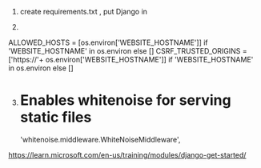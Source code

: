 1. create requirements.txt , put Django in

2. 
ALLOWED_HOSTS = [os.environ['WEBSITE_HOSTNAME']] if 'WEBSITE_HOSTNAME' in os.environ else []
CSRF_TRUSTED_ORIGINS = ['https://'+ os.environ['WEBSITE_HOSTNAME']] if 'WEBSITE_HOSTNAME' in os.environ else []

3.
    # Enables whitenoise for serving static files
    'whitenoise.middleware.WhiteNoiseMiddleware',

https://learn.microsoft.com/en-us/training/modules/django-get-started/